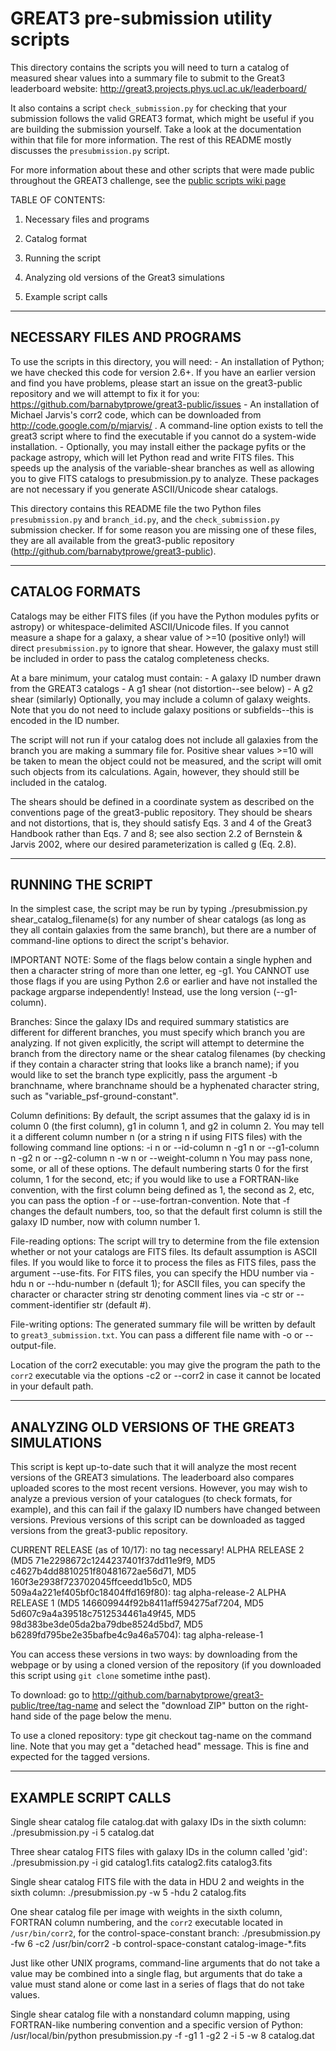 GREAT3 pre-submission utility scripts
====================================

This directory contains the scripts you will need to turn a catalog of measured
shear values into a summary file to submit to the Great3 leaderboard website:
  http://great3.projects.phys.ucl.ac.uk/leaderboard/

It also contains a script `check_submission.py` for checking that your
submission follows the valid GREAT3 format, which might be useful if you are
building the submission yourself.  Take a look at the documentation within that
file for more information.  The rest of this README mostly discusses the
`presubmission.py` script.

For more information about these and other scripts that were made public
throughout the GREAT3 challenge, see the [public scripts wiki page](https://github.com/barnabytprowe/great3-public/wiki/Public-software-associated-with-the-challenge) 

TABLE OF CONTENTS:

1. Necessary files and programs

2. Catalog format

3. Running the script

4. Analyzing old versions of the Great3 simulations

5. Example script calls

--------------------------------------------------------------------------------

## NECESSARY FILES AND PROGRAMS

To use the scripts in this directory, you will need:
    - An installation of Python; we have checked this code for version 2.6+.
      If you have an earlier version and find you have problems, please start an
      issue on the great3-public repository and we will attempt to fix it for
      you: https://github.com/barnabytprowe/great3-public/issues
    - An installation of Michael Jarvis's corr2 code, which can be downloaded
      from http://code.google.com/p/mjarvis/ . A command-line option exists to
      tell the great3 script where to find the executable if you cannot do a
      system-wide installation.
    - Optionally, you may install either the package pyfits or the package
      astropy, which will let Python read and write FITS files.  This speeds up
      the analysis of the variable-shear branches as well as allowing you to
      give FITS catalogs to presubmission.py to analyze.  These packages are not
      necessary if you generate ASCII/Unicode shear catalogs.

This directory contains this README file the two Python files `presubmission.py`
and `branch_id.py`, and the `check_submission.py` submission checker.  If for
some reason you are missing one of these files, they are all available from the
great3-public repository (http://github.com/barnabytprowe/great3-public).

--------------------------------------------------------------------------------

## CATALOG FORMATS

Catalogs may be either FITS files (if you have the Python modules pyfits or
astropy) or whitespace-delimited ASCII/Unicode files.  If you cannot measure a
shape for a galaxy, a shear value of >=10 (positive only!) will direct
`presubmission.py` to ignore that shear.  However, the galaxy must still be
included in order to pass the catalog completeness checks.

At a bare minimum, your catalog must contain:
    - A galaxy ID number drawn from the GREAT3 catalogs
    - A g1 shear (not distortion--see below)
    - A g2 shear (similarly)
Optionally, you may include a column of galaxy weights.  Note that you do not
need to include galaxy positions or subfields--this is encoded in the ID number.  

The script will not run if your catalog does not include all galaxies from the
branch you are making a summary file for.  Positive shear values >=10 will be
taken to mean the object could not be measured, and the script will omit such
objects from its calculations.  Again, however, they should still be included in
the catalog.

The shears should be defined in a coordinate system as described on the
conventions page of the great3-public repository.  They should be shears and not
distortions, that is, they should satisfy Eqs. 3 and 4 of the Great3 Handbook
rather than Eqs. 7 and 8; see also section 2.2 of Bernstein & Jarvis 2002, where
our desired parameterization is called g (Eq. 2.8).

--------------------------------------------------------------------------------

## RUNNING THE SCRIPT

In the simplest case, the script may be run by typing
    ./presubmission.py shear_catalog_filename(s)
for any number of shear catalogs (as long as they all contain galaxies from the
same branch), but there are a number of command-line options to direct the
script's behavior.

IMPORTANT NOTE: Some of the flags below contain a single hyphen and then a
character string of more than one letter, eg -g1.  You CANNOT use those flags if
you are using Python 2.6 or earlier and have not installed the package argparse
independently!  Instead, use the long version (--g1-column).

Branches: Since the galaxy IDs and required summary statistics are different for
different branches, you must specify which branch you are analyzing.  If not
given explicitly, the script will attempt to determine the branch from the
directory name or the shear catalog filenames (by checking if they contain a
character string that looks like a branch name); if you would like to set the
branch type explicitly, pass the argument -b branchname, where branchname should
be a hyphenated character string, such as "variable_psf-ground-constant".
    
Column definitions: By default, the script assumes that the galaxy id is in
column 0 (the first column), g1 in column 1, and g2 in column 2.  You may tell
it a different column number n (or a string n if using FITS files) with the
following command line options:
    -i n or --id-column n
    -g1 n or --g1-column n
    -g2 n or --g2-column n
    -w n or --weight-column n
You may pass none, some, or all of these options.  The default numbering starts
0 for the first column, 1 for the second, etc; if you would like to use a
FORTRAN-like convention, with the first column being defined as 1, the second as
2, etc, you can pass the option -f or --use-fortran-convention.  Note that -f
changes the default numbers, too, so that the default first column is still the
galaxy ID number, now with column number 1.

File-reading options: The script will try to determine from the file extension
whether or not your catalogs are FITS files. Its default assumption is ASCII
files.  If you would like to force it to process the files as FITS files, pass
the argument --use-fits.  For FITS files, you can specify the HDU number via
-hdu n or --hdu-number n (default 1); for ASCII files, you can specify the
character or character string str denoting comment lines via -c str or
--comment-identifier str (default #).

File-writing options: The generated summary file will be written by default to
`great3_submission.txt`.  You can pass a different file name with -o or
--output-file.

Location of the corr2 executable: you may give the program the path to the
`corr2` executable via the options -c2 or --corr2 in case it cannot be located
in your default path.

--------------------------------------------------------------------------------

## ANALYZING OLD VERSIONS OF THE GREAT3 SIMULATIONS

This script is kept up-to-date such that it will analyze the most recent
versions of the GREAT3 simulations.  The leaderboard also compares uploaded
scores to the most recent versions.  However, you may wish to analyze a previous
version of your catalogues (to check formats, for example), and this can fail if
the galaxy ID numbers have changed between versions.  Previous versions of this
script can be downloaded as tagged versions from the great3-public repository.

CURRENT RELEASE (as of 10/17): no tag necessary!
ALPHA RELEASE 2 (MD5 71e2298672c1244237401f37dd11e9f9,
                 MD5 c4627b4dd8810251f80481672ae56d71,
                 MD5 160f3e2938f723702045ffceedd1b5c0,
                 MD5 509a4a221ef405bf0c18404ffd169f80): tag alpha-release-2
ALPHA RELEASE 1 (MD5 146609944f92b8411aff594275af7204,
                 MD5 5d607c9a4a39518c7512534461a49f45,
                 MD5 98d383be3de05da2ba79dbe8524d5bd7,
                 MD5 b6289fd795be2e35bafbe4c9a46a5704): tag alpha-release-1
               
You can access these versions in two ways: by downloading from the webpage or by
using a cloned version of the repository (if you downloaded this script using
`git clone` sometime inthe past).

To download: go to http://github.com/barnabytprowe/great3-public/tree/tag-name
and select the "download ZIP" button on the right-hand side of the page below
the menu.

To use a cloned repository: type
    git checkout tag-name
on the command line.  Note that you may get a "detached head" message.  This is
fine and expected for the tagged versions.

--------------------------------------------------------------------------------

## EXAMPLE SCRIPT CALLS
    
Single shear catalog file catalog.dat with galaxy IDs in the sixth column:
    ./presubmission.py -i 5 catalog.dat

Three shear catalog FITS files with galaxy IDs in the column called 'gid':
    ./presubmission.py -i gid catalog1.fits catalog2.fits catalog3.fits

Single shear catalog FITS file with the data in HDU 2 and weights in the sixth
column:
    ./presubmission.py -w 5 -hdu 2 catalog.fits

One shear catalog file per image with weights in the sixth column, FORTRAN
column numbering, and the `corr2` executable located in `/usr/bin/corr2`, for
the control-space-constant branch:
    ./presubmission.py -fw 6 -c2 /usr/bin/corr2 -b control-space-constant catalog-image-*.fits
    
Just like other UNIX programs, command-line arguments that do not take a value
may be combined into a single flag, but arguments that do take a value must
stand alone or come last in a series of flags that do not take values.

Single shear catalog file with a nonstandard column mapping, using
FORTRAN-like numbering convention and a specific version of Python:
    /usr/local/bin/python presubmission.py -f -g1 1 -g2 2 -i 5 -w 8 catalog.dat
